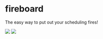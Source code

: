 # fireboard

The easy way to put out your scheduling fires!

![](https://media.giphy.com/media/15a78dCc2ESIw/giphy.gif)
![](http://iruntheinternet.com/lulzdump/images/fresh-prince-will-smith-putting-out-fire-spitting-water-tap-14211046993.gif?id=)